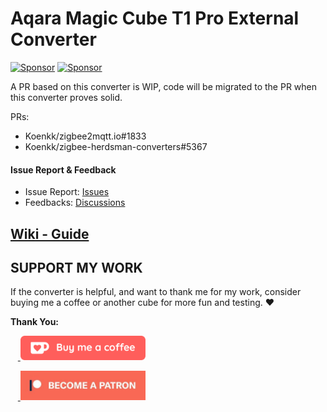 # Aqara Magic Cube T1 Pro External Converter 
[![Sponsor](https://img.shields.io/badge/Sponsor-ko--fi-ff5e5b)](https://ko-fi.com/jjpro)
[![Sponsor](https://img.shields.io/badge/Sponsor-patreon-brightgreen)](https://patreon.com/jjpro)

A PR based on this converter is WIP, code will be migrated to the PR when this converter proves solid. 

PRs: 
- Koenkk/zigbee2mqtt.io#1833
- Koenkk/zigbee-herdsman-converters#5367

#### Issue Report & Feedback

 - Issue Report: [Issues](https://github.com/JJPro/CTP-R01-converter/issues)
 - Feedbacks: [Discussions](https://github.com/JJPro/CTP-R01-converter/discussions)

## [Wiki - Guide](https://github.com/JJPro/CTP-R01-converter/wiki)

## SUPPORT MY WORK

If the converter is helpful, and want to thank me for my work, consider buying me a coffee or another cube for more fun and testing. ❤️

**Thank You:**

<p>
  &nbsp;&nbsp;&nbsp;<a href="https://ko-fi.com/jjpro">
    <img src="assets/124lxlp-0.webp" width=200 />
  </a>
</p>
<p>
  &nbsp;&nbsp;&nbsp;<a href="https://patreon.com/jjpro">
    <img src="assets/124lx7c-0.jpg" width=200 />
  </a>
</p>